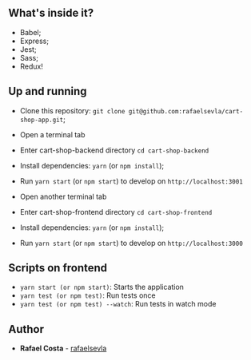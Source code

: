 ## What's inside it?

- Babel;
- Express;
- Jest;
- Sass;
- Redux!

## Up and running

- Clone this repository: `git clone git@github.com:rafaelsevla/cart-shop-app.git`;

- Open a terminal tab
- Enter cart-shop-backend directory `cd cart-shop-backend`
- Install dependencies: `yarn` (or `npm install`);
- Run `yarn start` (or `npm start`) to develop on `http://localhost:3001`

- Open another terminal tab
- Enter cart-shop-frontend directory `cd cart-shop-frontend`
- Install dependencies: `yarn` (or `npm install`);
- Run `yarn start` (or `npm start`) to develop on `http://localhost:3000`

## Scripts on frontend

- `yarn start (or npm start)`: Starts the application
- `yarn test (or npm test)`: Run tests once
- `yarn test (or npm test) --watch`: Run tests in watch mode

## Author

- **Rafael Costa** - [rafaelsevla](https://github.com/rafaelsevla)

